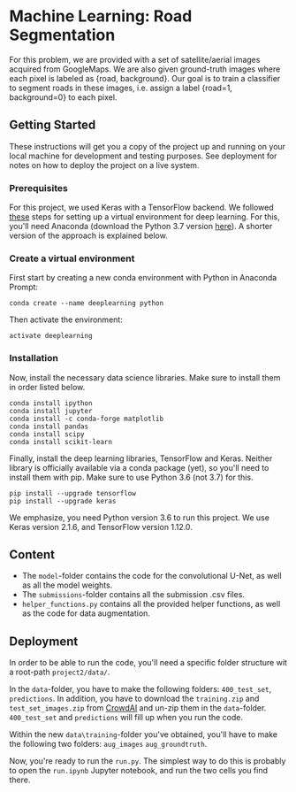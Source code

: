 # Machine Learning: Road Segmentation

For this problem, we are provided with a set of satellite/aerial images acquired from GoogleMaps. We are also given ground-truth images where each pixel is labeled as {road, background}. Our goal is to train a classifier to segment roads in these images, i.e. assign a label {road=1, background=0} to each pixel.

## Getting Started

These instructions will get you a copy of the project up and running on your local machine for development and testing purposes. See deployment for notes on how to deploy the project on a live system.

### Prerequisites

For this project, we used Keras with a TensorFlow backend. We followed [these](http://inmachineswetrust.com/posts/deep-learning-setup/#cell3) steps for setting up a virtual environment for deep learning. For this, you'll need Anaconda (download the Python 3.7 version [here](https://www.anaconda.com/download/)). A shorter version of the approach is explained below. 

### Create a virtual environment

First start by creating a new conda environment with Python in Anaconda Prompt: 

```
conda create --name deeplearning python
```

Then activate the environment: 

```
activate deeplearning
```

### Installation 

Now, install the necessary data science libraries. Make sure to install them in order listed below.

```
conda install ipython
conda install jupyter
conda install -c conda-forge matplotlib
conda install pandas
conda install scipy
conda install scikit-learn
```

Finally, install the deep learning libraries, TensorFlow and Keras. Neither library is officially available via a conda package (yet), so you'll need to install them with pip. Make sure to use Python 3.6 (not 3.7) for this. 

```
pip install --upgrade tensorflow
pip install --upgrade keras
```

We emphasize, you need Python version 3.6 to run this project. 
We use Keras version 2.1.6, and TensorFlow version 1.12.0.

## Content

 * The `model`-folder contains the code for the convolutional U-Net, as well as all the model weights. 
 * The `submissions`-folder contains all the submission .csv files.
 * `helper_functions.py` contains all the provided helper functions, as well as the code for data augmentation.

## Deployment

In order to be able to run the code, you'll need a specific folder structure wit a root-path `project2/data/`.

In the `data`-folder, you have to make the following folders: `400_test_set`, `predictions`. In addition, you have to download the `training.zip` and `test_set_images.zip` from [CrowdAI](https://www.crowdai.org/challenges/epfl-ml-road-segmentation/dataset_files) and un-zip them in the `data`-folder. `400_test_set` and `predictions` will fill up when you run the code.

Within the new `data\training`-folder you've obtained, you'll have to make the following two folders: `aug_images` `aug_groundtruth`.

Now, you're ready to run the `run.py`. The simplest way to do this is probably to open the `run.ipynb` Jupyter notebook, and run the two cells you find there.